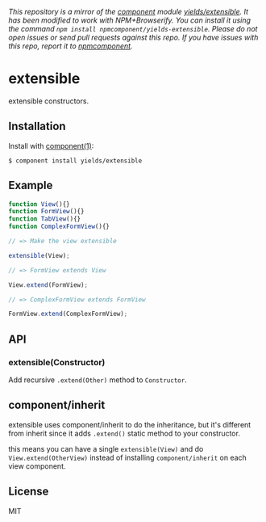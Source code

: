 *This repository is a mirror of the [component](http://component.io) module [yields/extensible](http://github.com/yields/extensible). It has been modified to work with NPM+Browserify. You can install it using the command `npm install npmcomponent/yields-extensible`. Please do not open issues or send pull requests against this repo. If you have issues with this repo, report it to [npmcomponent](https://github.com/airportyh/npmcomponent).*
# extensible

  extensible constructors.

## Installation

  Install with [component(1)](http://component.io):

    $ component install yields/extensible

## Example

```js
function View(){}
function FormView(){}
function TabView(){}
function ComplexFormView(){}

// => Make the view extensible

extensible(View);

// => FormView extends View

View.extend(FormView);

// => ComplexFormView extends FormView

FormView.extend(ComplexFormView);
```

## API

### extensible(Constructor)

Add recursive `.extend(Other)` method to `Constructor`.

## component/inherit

extensible uses component/inherit to do the inheritance,
but it's different from inherit since it adds `.extend()` static
method to your constructor.

this means you can have a single `extensible(View)` and do `View.extend(OtherView)`
instead of installing `component/inherit` on each view component.

## License

  MIT
